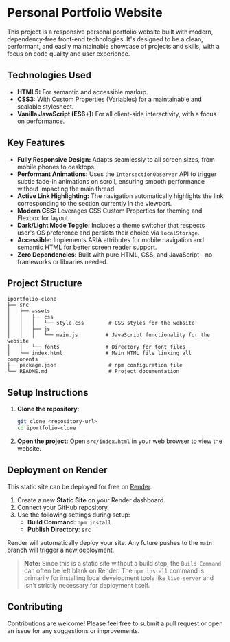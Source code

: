 # Personal Portfolio Website

This project is a responsive personal portfolio website built with modern, dependency-free front-end technologies. It's designed to be a clean, performant, and easily maintainable showcase of projects and skills, with a focus on code quality and user experience.

## Technologies Used

-   **HTML5:** For semantic and accessible markup.
-   **CSS3:** With Custom Properties (Variables) for a maintainable and scalable stylesheet.
-   **Vanilla JavaScript (ES6+):** For all client-side interactivity, with a focus on performance.

## Key Features

-   **Fully Responsive Design:** Adapts seamlessly to all screen sizes, from mobile phones to desktops.
-   **Performant Animations:** Uses the `IntersectionObserver` API to trigger subtle fade-in animations on scroll, ensuring smooth performance without impacting the main thread.
-   **Active Link Highlighting:** The navigation automatically highlights the link corresponding to the section currently in the viewport.
-   **Modern CSS:** Leverages CSS Custom Properties for theming and Flexbox for layout.
-   **Dark/Light Mode Toggle:** Includes a theme switcher that respects user's OS preference and persists their choice via `localStorage`.
-   **Accessible:** Implements ARIA attributes for mobile navigation and semantic HTML for better screen reader support.
-   **Zero Dependencies:** Built with pure HTML, CSS, and JavaScript—no frameworks or libraries needed.

## Project Structure

```
iportfolio-clone
├── src
│   ├── assets
│   │   ├── css
│   │   │   └── style.css        # CSS styles for the website
│   │   ├── js
│   │   │   └── main.js         # JavaScript functionality for the website
│   │   └── fonts               # Directory for font files
│   └── index.html              # Main HTML file linking all components
├── package.json                 # npm configuration file
└── README.md                    # Project documentation
```

## Setup Instructions

1. **Clone the repository:**
   ```bash
   git clone <repository-url>
   cd iportfolio-clone
   ```

2. **Open the project:**
   Open `src/index.html` in your web browser to view the website.

## Deployment on Render

This static site can be deployed for free on [Render](https://render.com/).

1.  Create a new **Static Site** on your Render dashboard.
2.  Connect your GitHub repository.
3.  Use the following settings during setup:
    -   **Build Command**: `npm install`
    -   **Publish Directory**: `src`

Render will automatically deploy your site. Any future pushes to the `main` branch will trigger a new deployment.

> **Note:** Since this is a static site without a build step, the `Build Command` can often be left blank on Render. The `npm install` command is primarily for installing local development tools like `live-server` and isn't strictly necessary for deployment itself.

## Contributing

Contributions are welcome! Please feel free to submit a pull request or open an issue for any suggestions or improvements. 